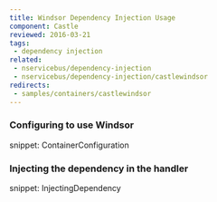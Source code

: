 ```yaml
---
title: Windsor Dependency Injection Usage
component: Castle
reviewed: 2016-03-21
tags:
 - dependency injection
related:
 - nservicebus/dependency-injection
 - nservicebus/dependency-injection/castlewindsor
redirects:
 - samples/containers/castlewindsor
---
```


### Configuring to use Windsor

snippet: ContainerConfiguration


### Injecting the dependency in the handler

snippet: InjectingDependency